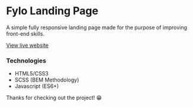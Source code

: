 # Fylo Landing Page

A simple fully responsive landing page made for the purpose of improving front-end skills.

[View live website](https://flyo-landing-page-dark.vercel.app/)

### Technologies

- HTML5/CSS3
- SCSS (BEM Methodology)
- Javascript (ES6+)

Thanks for checking out the project! 😁
